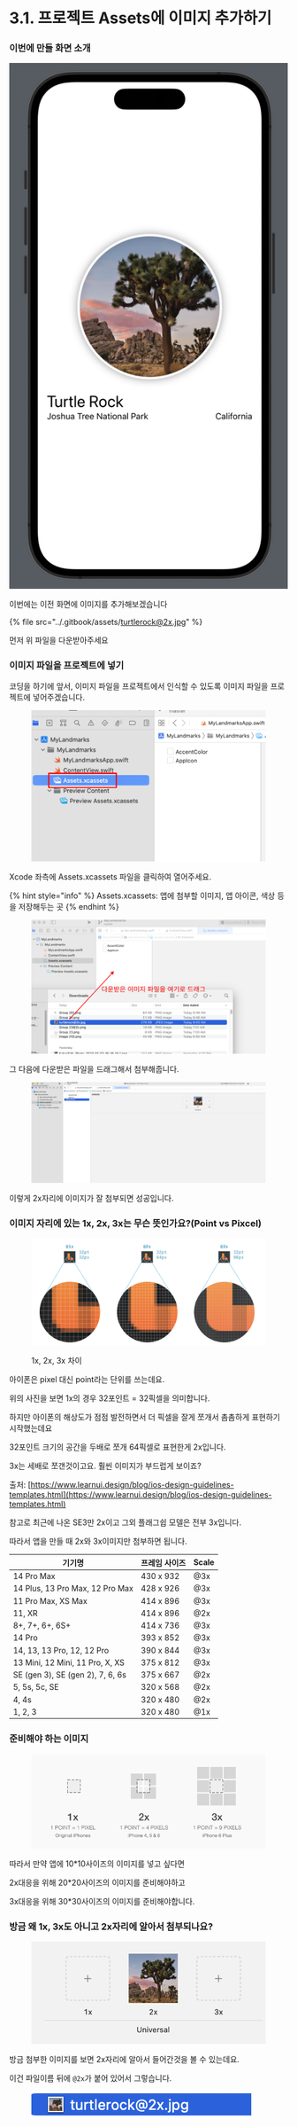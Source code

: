 # 3.1. 프로젝트 Assets에 이미지 추가하기

### 이번에 만들 화면 소개

![](<../.gitbook/assets/image (19).png>)





이번에는 이전 화면에 이미지를 추가해보겠습니다

{% file src="../.gitbook/assets/turtlerock@2x.jpg" %}

먼저 위 파일을 다운받아주세요



### 이미지 파일을 프로젝트에 넣기



코딩을 하기에 앞서, 이미지 파일을 프로젝트에서 인식할 수 있도록 이미지 파일을 프로젝트에 넣어주겠습니다.

<figure><img src="../.gitbook/assets/Group 251.png" alt=""><figcaption></figcaption></figure>

Xcode 좌측에 Assets.xcassets 파일을 클릭하여 열어주세요.



{% hint style="info" %}
Assets.xcassets: 앱에 첨부할 이미지, 앱 아이콘, 색상 등을 저장해두는 곳
{% endhint %}

<figure><img src="../.gitbook/assets/Group 26.png" alt=""><figcaption></figcaption></figure>

그 다음에 다운받은 파일을 드래그해서 첨부해줍니다.

<figure><img src="../.gitbook/assets/image (110).png" alt=""><figcaption></figcaption></figure>

이렇게 2x자리에 이미지가 잘 첨부되면 성공입니다.



### 이미지 자리에 있는 1x, 2x, 3x는 무슨 뜻인가요?(Point vs Pixcel)



<figure><img src="../.gitbook/assets/image (134).png" alt=""><figcaption><p>1x, 2x, 3x 차이</p></figcaption></figure>



아이폰은 pixel 대신 point라는 단위를 쓰는데요.

위의 사진을 보면 1x의 경우 32포인트 = 32픽셀을 의미합니다.

하지만 아이폰의 해상도가 점점 발전하면서 더 픽셀을 잘게 쪼개서 촘촘하게 표현하기 시작했는데요

32포인트 크기의 공간을 두배로 쪼개 64픽셀로 표현한게 2x입니다.

3x는 세배로 쪼갠것이고요. 훨씬 이미지가 부드럽게 보이죠?

출처: [https://www.learnui.design/blog/ios-design-guidelines-templates.html](https://www.learnui.design/blog/ios-design-guidelines-templates.html)



참고로 최근에 나온 SE3만 2x이고 그외 플래그쉽 모델은 전부 3x입니다.

따라서 앱을 만들 때 2x와 3x이미지만 첨부하면 됩니다.

| **기기명**                          | **프레임 사이즈** | **Scale** |
| -------------------------------- | ----------- | --------- |
| 14 Pro Max                       | 430 x 932   | @3x       |
| 14 Plus, 13 Pro Max, 12 Pro Max  | 428 x 926   | @3x       |
| 11 Pro Max, XS Max               | 414 x 896   | @3x       |
| 11, XR                           | 414 x 896   | @2x       |
| 8+, 7+, 6+, 6S+                  | 414 x 736   | @3x       |
| 14 Pro                           | 393 x 852   | @3x       |
| 14, 13, 13 Pro, 12, 12 Pro       | 390 x 844   | @3x       |
| 13 Mini, 12 Mini, 11 Pro, X, XS  | 375 x 812   | @3x       |
| SE (gen 3), SE (gen 2), 7, 6, 6s | 375 x 667   | @2x       |
| 5, 5s, 5c, SE                    | 320 x 568   | @2x       |
| 4, 4s                            | 320 x 480   | @2x       |
| 1, 2, 3                          | 320 x 480   | @1x       |



### 준비해야 하는 이미지

<figure><img src="../.gitbook/assets/image (99).png" alt=""><figcaption></figcaption></figure>

따라서 만약 앱에 10\*10사이즈의 이미지를 넣고 싶다면

2x대응을 위해 20\*20사이즈의 이미지를 준비해야하고

3x대응을 위해 30\*30사이즈의 이미지를 준비해야합니다.



### 방금 왜 1x, 3x도 아니고 2x자리에 알아서 첨부되나요?

<figure><img src="../.gitbook/assets/image (155).png" alt=""><figcaption></figcaption></figure>

방금 첨부한 이미지를 보면 2x자리에 알아서 들어간것을 볼 수 있는데요.

이건 파일이름 뒤에 `@2x`가 붙어 있어서 그렇습니다.

<figure><img src="../.gitbook/assets/image (50).png" alt=""><figcaption></figcaption></figure>







